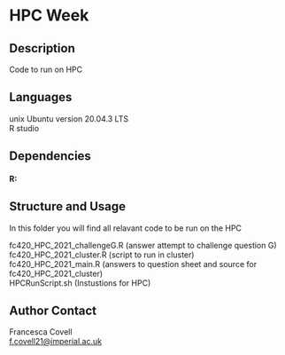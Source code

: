 # HPC Week

## Description
Code to run on HPC


## Languages
unix Ubuntu version 20.04.3 LTS\
R studio

## Dependencies
#### R:

## Structure and Usage
In this folder you will find all relavant code to be run on the HPC


fc420_HPC_2021_challengeG.R (answer attempt to challenge question G)\
fc420_HPC_2021_cluster.R (script to run in cluster)\
fc420_HPC_2021_main.R (answers to question sheet and source for fc420_HPC_2021_cluster)\
HPCRunScript.sh (Instustions for HPC)


## Author Contact
Francesca Covell\
f.covell21@imperial.ac.uk
